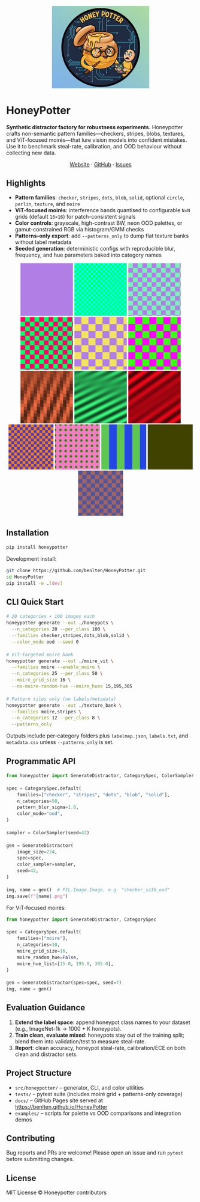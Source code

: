 <p align="center">
  <a href="https://honeypotter.benjamintenwolde.com/">
    <img src="images/HoneyPotter_logo.png" alt="HoneyPotter logo" width="260">
  </a>
</p>

# HoneyPotter

**Synthetic distractor factory for robustness experiments.** Honeypotter crafts non-semantic pattern families—checkers, stripes, blobs, textures, and ViT-focused moirés—that lure vision models into confident mistakes. Use it to benchmark steal-rate, calibration, and OOD behaviour without collecting new data.

<p align="center">
  <a href="https://benlten.github.io/HoneyPotter">Website</a> ·
  <a href="https://github.com/benlten/HoneyPotter">GitHub</a> ·
  <a href="https://github.com/benlten/HoneyPotter/issues">Issues</a>
</p>

## Highlights
- **Pattern families**: `checker`, `stripes`, `dots`, `blob`, `solid`, optional `circle`, `perlin`, `texture`, and `moire`
- **ViT-focused moirés**: interference bands quantised to configurable `N×N` grids (default `16×16`) for patch-consistent signals
- **Color controls**: grayscale, high-contrast BW, neon OOD palettes, or gamut-constrained RGB via histogram/GMM checks
- **Patterns-only export**: add `--patterns_only` to dump flat texture banks without label metadata
- **Seeded generation**: deterministic configs with reproducible blur, frequency, and hue parameters baked into category names

<p align="center">
  <img src="docs/assets/palette_0.png" width="140" alt="Checker palette sample">
  <img src="docs/assets/ood_0.png" width="140" alt="Checker OOD sample">
  <img src="docs/assets/palette_1.png" width="140" alt="Stripes palette sample">
  <br/>
  <img src="docs/assets/ood_1.png" width="140" alt="Stripes OOD sample">
  <img src="docs/assets/palette_2.png" width="140" alt="Dots palette sample">
  <img src="docs/assets/ood_2.png" width="140" alt="Dots OOD sample">
  <br/>
  <img src="docs/assets/moire_grid16.png" width="140" alt="Moire grid 16x16 aligned">
  <img src="docs/assets/moire_freeform.png" width="140" alt="Moire freeform">
  <img src="docs/assets/sample_moire.png" width="140" alt="Moire random sample">
  <br/>
  <img src="docs/assets/sample_00.png" width="120" alt="Sample pattern 0">
  <img src="docs/assets/sample_01.png" width="120" alt="Sample pattern 1">
  <img src="docs/assets/sample_02.png" width="120" alt="Sample pattern 2">
  <img src="docs/assets/sample_03.png" width="120" alt="Sample pattern 3">
  <img src="docs/assets/sample_04.png" width="120" alt="Sample pattern 4">
</p>

## Installation

```bash
pip install honeypotter
```

Development install:

```bash
git clone https://github.com/benlten/HoneyPotter.git
cd HoneyPotter
pip install -e .[dev]
```

## CLI Quick Start

```bash
# 20 categories × 100 images each
honeypotter generate --out ./honeypots \
  --n_categories 20 --per_class 100 \
  --families checker,stripes,dots,blob,solid \
  --color_mode ood --seed 0

# ViT-targeted moiré bank
honeypotter generate --out ./moire_vit \
  --families moire --enable_moire \
  --n_categories 25 --per_class 50 \
  --moire_grid_size 16 \
  --no-moire-random-hue --moire_hues 15,195,305

# Pattern tiles only (no labels/metadata)
honeypotter generate --out ./texture_bank \
  --families moire,stripes \
  --n_categories 12 --per_class 8 \
  --patterns_only
```

Outputs include per-category folders plus `labelmap.json`, `labels.txt`, and `metadata.csv` unless `--patterns_only` is set.

## Programmatic API

```python
from honeypotter import GenerateDistractor, CategorySpec, ColorSampler

spec = CategorySpec.default(
    families=["checker", "stripes", "dots", "blob", "solid"],
    n_categories=50,
    pattern_blur_sigma=1.0,
    color_mode="ood",
)

sampler = ColorSampler(seed=42)

gen = GenerateDistractor(
    image_size=224,
    spec=spec,
    color_sampler=sampler,
    seed=42,
)

img, name = gen()  # PIL.Image.Image, e.g. "checker_sz16_ood"
img.save(f"{name}.png")
```

For ViT-focused moirés:

```python
from honeypotter import GenerateDistractor, CategorySpec

spec = CategorySpec.default(
    families=["moire"],
    n_categories=10,
    moire_grid_size=16,
    moire_random_hue=False,
    moire_hue_list=[15.0, 195.0, 305.0],
)

gen = GenerateDistractor(spec=spec, seed=7)
img, name = gen()
```

## Evaluation Guidance

1. **Extend the label space**: append honeypot class names to your dataset (e.g., ImageNet-1k → 1000 + K honeypots).
2. **Train clean, evaluate mixed**: honeypots stay out of the training split; blend them into validation/test to measure steal-rate.
3. **Report**: clean accuracy, honeypot steal-rate, calibration/ECE on both clean and distractor sets.

## Project Structure

- `src/honeypotter/` – generator, CLI, and color utilities
- `tests/` – pytest suite (includes moiré grid + patterns-only coverage)
- `docs/` – GitHub Pages site served at <https://benlten.github.io/HoneyPotter>
- `examples/` – scripts for palette vs OOD comparisons and integration demos

## Contributing

Bug reports and PRs are welcome! Please open an issue and run `pytest` before submitting changes.

## License

MIT License © Honeypotter contributors
